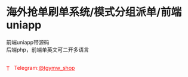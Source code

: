 # 海外抢单刷单系统/模式分组派单/前端uniapp

前端uniapp带源码<br>后端php，前端单英文可二开多语言<br><br>


<p style="color: red;"><img src="https://cdn-icons-png.flaticon.com/512/2111/2111646.png" alt="Telegram Icon" style="width: 16px; vertical-align: middle; margin-right: 5px;">Telegram:<a href="https://t.me/tgymw_shop" style="color: red;">@tgymw_shop</a></p>
